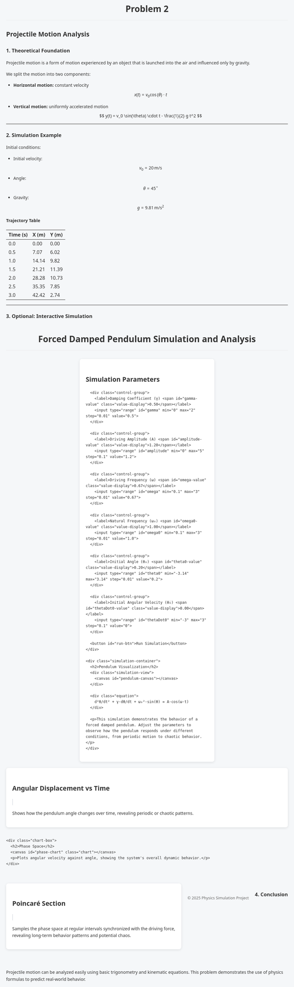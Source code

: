 # Problem 2

## Projectile Motion Analysis

### 1. Theoretical Foundation

Projectile motion is a form of motion experienced by an object that is launched into the air and influenced only by gravity.

We split the motion into two components:

- **Horizontal motion:** constant velocity  
  $$ x(t) = v_0 \cos(\theta) \cdot t $$

- **Vertical motion:** uniformly accelerated motion  
  $$ y(t) = v_0 \sin(\theta) \cdot t - \frac{1}{2} g t^2 $$

---

### 2. Simulation Example

Initial conditions:

- Initial velocity: $$ v_0 = 20\, \text{m/s} $$
- Angle: $$ \theta = 45^\circ $$
- Gravity: $$ g = 9.81\, \text{m/s}^2 $$

#### Trajectory Table

| Time (s) | X (m) | Y (m) |
|----------|-------|-------|
| 0.0      | 0.00  | 0.00  |
| 0.5      | 7.07  | 6.02  |
| 1.0      | 14.14 | 9.82  |
| 1.5      | 21.21 | 11.39 |
| 2.0      | 28.28 | 10.73 |
| 2.5      | 35.35 | 7.85  |
| 3.0      | 42.42 | 2.74  |

---

### 3. Optional: Interactive Simulation


<!DOCTYPE html>
<html lang="en">
<head>
  <meta charset="UTF-8">
  <meta name="viewport" content="width=device-width, initial-scale=1.0">
  <title>Forced Damped Pendulum Simulator</title>
  <style>
    body {
      font-family: 'Segoe UI', Tahoma, Geneva, Verdana, sans-serif;
      margin: 0;
      padding: 20px;
      background-color: #f5f7f9;
      color: #333;
      line-height: 1.6;
      max-width: 1200px;
      margin: 0 auto;
    }
    
    h1, h2, h3 {
      color: #2c3e50;
      margin-top: 1.5em;
    }
    
    h1 {
      text-align: center;
      margin-bottom: 1em;
      padding-bottom: 0.5em;
      border-bottom: 1px solid #eaeaea;
    }
    
    .container {
      display: flex;
      flex-wrap: wrap;
      gap: 20px;
      justify-content: center;
      margin-bottom: 2em;
    }
    
    .simulation-container {
      background: white;
      border-radius: 8px;
      box-shadow: 0 2px 8px rgba(0,0,0,0.1);
      padding: 20px;
      flex: 1;
      min-width: 300px;
      max-width: 600px;
    }
    
    .controls-container {
      background: white;
      border-radius: 8px;
      box-shadow: 0 2px 8px rgba(0,0,0,0.1);
      padding: 20px;
      flex: 1;
      min-width: 300px;
      max-width: 400px;
    }
    
    .simulation-view {
      position: relative;
      height: 300px;
      overflow: hidden;
      border: 1px solid #e1e4e8;
      border-radius: 4px;
      margin-bottom: 1em;
      background-color: #f8f9fa;
    }
    
    #pendulum-canvas {
      width: 100%;
      height: 100%;
    }
    
    .control-group {
      margin-bottom: 15px;
    }
    
    label {
      display: block;
      font-weight: 600;
      margin-bottom: 5px;
      color: #555;
    }
    
    .value-display {
      float: right;
      font-weight: 400;
      color: #666;
    }
    
    input[type="range"] {
      width: 100%;
      margin: 8px 0;
    }
    
    button {
      background-color: #4c6ef5;
      color: white;
      border: none;
      padding: 10px 15px;
      border-radius: 4px;
      cursor: pointer;
      font-size: 16px;
      width: 100%;
      margin-top: 15px;
      transition: background-color 0.2s;
    }
    
    button:hover {
      background-color:rgb(7, 148, 98);
    }
    
    .chart-row {
      display: flex;
      flex-wrap: wrap;
      gap: 20px;
      margin-bottom: 20px;
    }
    
    .chart-box {
      flex: 1;
      min-width: 300px;
      background: white;
      border-radius: 8px;
      box-shadow: 0 2px 8px rgba(0,0,0,0.1);
      padding: 20px;
    }
    
    .chart {
      width: 100%;
      height: 200px;
      border: 1px solid #e1e4e8;
      border-radius: 4px;
      margin-bottom: 10px;
      background-color: #f8f9fa;
    }
    
    .equation {
      background-color: #f0f4f8;
      padding: 15px;
      border-radius: 5px;
      text-align: center;
      margin: 20px 0;
      font-family: 'Cambria Math', Georgia, serif;
      font-size: 18px;
    }
    
    .footnote {
      margin-top: 2em;
      font-size: 0.9em;
      color: #666;
      text-align: center;
    }
  </style>
</head>
<body>
  <h1>Forced Damped Pendulum Simulation and Analysis</h1>
  
  <div class="container">
    <div class="controls-container">
      <h2>Simulation Parameters</h2>
      
      <div class="control-group">
        <label>Damping Coefficient (γ) <span id="gamma-value" class="value-display">0.50</span></label>
        <input type="range" id="gamma" min="0" max="2" step="0.01" value="0.5">
      </div>
      
      <div class="control-group">
        <label>Driving Amplitude (A) <span id="amplitude-value" class="value-display">1.20</span></label>
        <input type="range" id="amplitude" min="0" max="5" step="0.1" value="1.2">
      </div>
      
      <div class="control-group">
        <label>Driving Frequency (ω) <span id="omega-value" class="value-display">0.67</span></label>
        <input type="range" id="omega" min="0.1" max="3" step="0.01" value="0.67">
      </div>
      
      <div class="control-group">
        <label>Natural Frequency (ω₀) <span id="omega0-value" class="value-display">1.00</span></label>
        <input type="range" id="omega0" min="0.1" max="3" step="0.01" value="1.0">
      </div>
      
      <div class="control-group">
        <label>Initial Angle (θ₀) <span id="theta0-value" class="value-display">0.20</span></label>
        <input type="range" id="theta0" min="-3.14" max="3.14" step="0.01" value="0.2">
      </div>
      
      <div class="control-group">
        <label>Initial Angular Velocity (θ̇₀) <span id="thetaDot0-value" class="value-display">0.00</span></label>
        <input type="range" id="thetaDot0" min="-3" max="3" step="0.1" value="0">
      </div>
      
      <button id="run-btn">Run Simulation</button>
    </div>
    
    <div class="simulation-container">
      <h2>Pendulum Visualization</h2>
      <div class="simulation-view">
        <canvas id="pendulum-canvas"></canvas>
      </div>
      
      <div class="equation">
        d²θ/dt² + γ·dθ/dt + ω₀²·sin(θ) = A·cos(ω·t)
      </div>
      
      <p>This simulation demonstrates the behavior of a forced damped pendulum. Adjust the parameters to observe how the pendulum responds under different conditions, from periodic motion to chaotic behavior.</p>
    </div>
  </div>
  
  <div class="chart-row">
    <div class="chart-box">
      <h2>Angular Displacement vs Time</h2>
      <canvas id="time-chart" class="chart"></canvas>
      <p>Shows how the pendulum angle changes over time, revealing periodic or chaotic patterns.</p>
    </div>
    
    <div class="chart-box">
      <h2>Phase Space</h2>
      <canvas id="phase-chart" class="chart"></canvas>
      <p>Plots angular velocity against angle, showing the system's overall dynamic behavior.</p>
    </div>
  </div>
  
  <div class="chart-box" style="margin-bottom: 30px;">
    <h2>Poincaré Section</h2>
    <canvas id="poincare-chart" class="chart"></canvas>
    <p>Samples the phase space at regular intervals synchronized with the driving force, revealing long-term behavior patterns and potential chaos.</p>
  </div>
  
  <div class="footnote">
    <p>© 2025 Physics Simulation Project</p>
  </div>

  <script>
    // Get DOM elements
    const pendulumCanvas = document.getElementById('pendulum-canvas');
    const timeChart = document.getElementById('time-chart');
    const phaseChart = document.getElementById('phase-chart');
    const poincareChart = document.getElementById('poincare-chart');
    const runBtn = document.getElementById('run-btn');
    
    // Set up canvas contexts
    const pendulumCtx = pendulumCanvas.getContext('2d');
    const timeCtx = timeChart.getContext('2d');
    const phaseCtx = phaseChart.getContext('2d');
    const poincareCtx = poincareChart.getContext('2d');
    
    // Set proper canvas sizes
    function setupCanvases() {
      // Set pendulum canvas size
      pendulumCanvas.width = pendulumCanvas.offsetWidth;
      pendulumCanvas.height = pendulumCanvas.offsetHeight;
      
      // Set chart canvas sizes
      timeChart.width = timeChart.offsetWidth;
      timeChart.height = timeChart.offsetHeight;
      
      phaseChart.width = phaseChart.offsetWidth;
      phaseChart.height = phaseChart.offsetHeight;
      
      poincareChart.width = poincareChart.offsetWidth;
      poincareChart.height = poincareChart.offsetHeight;
    }
    
    // Call setupCanvases when the page loads and on window resize
    window.addEventListener('load', setupCanvases);
    window.addEventListener('resize', setupCanvases);
    
    // Simulation parameters
    let gamma = 0.5;       // damping coefficient
    let A = 1.2;         // driving amplitude
    let omega = 0.67;      // driving frequency
    let omega0 = 1.0;      // natural frequency
    let theta0 = 0.2;      // initial angle
    let thetaDot0 = 0.0;   // initial angular velocity
    
    // Connect sliders to values
    document.getElementById('gamma').addEventListener('input', function() {
      gamma = parseFloat(this.value);
      document.getElementById('gamma-value').textContent = gamma.toFixed(2);
    });
    
    document.getElementById('amplitude').addEventListener('input', function() {
      A = parseFloat(this.value);
      document.getElementById('amplitude-value').textContent = A.toFixed(2);
    });
    
    document.getElementById('omega').addEventListener('input', function() {
      omega = parseFloat(this.value);
      document.getElementById('omega-value').textContent = omega.toFixed(2);
    });
    
    document.getElementById('omega0').addEventListener('input', function() {
      omega0 = parseFloat(this.value);
      document.getElementById('omega0-value').textContent = omega0.toFixed(2);
    });
    
    document.getElementById('theta0').addEventListener('input', function() {
      theta0 = parseFloat(this.value);
      document.getElementById('theta0-value').textContent = theta0.toFixed(2);
    });
    
    document.getElementById('thetaDot0').addEventListener('input', function() {
      thetaDot0 = parseFloat(this.value);
      document.getElementById('thetaDot0-value').textContent = thetaDot0.toFixed(2);
    });
    
    // Simulation data
    let simData = [];
    let poincareData = [];
    let animationId = null;
    
    // ODE for pendulum
    function pendulumODE(t, theta, thetaDot) {
      // d²θ/dt² = -γ·dθ/dt - ω₀²·sin(θ) + A·cos(ωt)
      return -gamma * thetaDot - omega0 * omega0 * Math.sin(theta) + A * Math.cos(omega * t);
    }
    
    // RK4 method for solving ODEs
    function rungeKutta4(t, theta, thetaDot, dt) {
      const k1_v = thetaDot;
      const k1_a = pendulumODE(t, theta, thetaDot);
      
      const k2_v = thetaDot + k1_a * dt/2;
      const k2_a = pendulumODE(t + dt/2, theta + k1_v * dt/2, thetaDot + k1_a * dt/2);
      
      const k3_v = thetaDot + k2_a * dt/2;
      const k3_a = pendulumODE(t + dt/2, theta + k2_v * dt/2, thetaDot + k2_a * dt/2);
      
      const k4_v = thetaDot + k3_a * dt;
      const k4_a = pendulumODE(t + dt, theta + k3_v * dt, thetaDot + k3_a * dt);
      
      const new_theta = theta + (dt/6) * (k1_v + 2*k2_v + 2*k3_v + k4_v);
      const new_thetaDot = thetaDot + (dt/6) * (k1_a + 2*k2_a + 2*k3_a + k4_a);
      
      return [new_theta, new_thetaDot];
    }
    
    // Run simulation
    function runSimulation() {
      // Cancel any previous animation
      if (animationId) {
        cancelAnimationFrame(animationId);
      }
      
      // Reset data
      simData = [];
      poincareData = [];
      
      // Initial conditions
      let t = 0;
      let theta = theta0;
      let thetaDot = thetaDot0;
      const dt = 0.05;
      const simLength = 100; // seconds
      
      // Period of driving force
      const T = 2 * Math.PI / omega;
      let nextPoincareTime = T;
      
      // Generate simulation data
      while (t < simLength) {
        // Save current state
        simData.push({t, theta, thetaDot});
        
        // Check if we should record a Poincaré point
        if (t >= nextPoincareTime) {
          poincareData.push({t, theta, thetaDot});
          nextPoincareTime += T;
        }
        
        // Calculate next state
        [theta, thetaDot] = rungeKutta4(t, theta, thetaDot, dt);
        
        // Normalize theta to be between -π and π
        theta = ((theta + Math.PI) % (2 * Math.PI) + 2 * Math.PI) % (2 * Math.PI) - Math.PI;
        
        // Increment time
        t += dt;
      }
      
      // Start visualization
      drawCharts();
      startPendulumAnimation();
    }
    
    // Draw the time series chart
    function drawTimeChart() {
      timeCtx.clearRect(0, 0, timeChart.width, timeChart.height);
      
      // Draw axes
      const padding = 30;
      const width = timeChart.width;
      const height = timeChart.height;
      
      timeCtx.strokeStyle = '#aaa';
      timeCtx.lineWidth = 1;
      
      // x-axis
      timeCtx.beginPath();
      timeCtx.moveTo(padding, height/2);
      timeCtx.lineTo(width - padding, height/2);
      timeCtx.stroke();
      
      // y-axis
      timeCtx.beginPath();
      timeCtx.moveTo(padding, padding);
      timeCtx.lineTo(padding, height - padding);
      timeCtx.stroke();
      
      // Skip points to avoid too many data points
      const skip = Math.max(1, Math.floor(simData.length / 200));
      const maxTime = simData[simData.length - 1].t;
      
      // Draw the time series
      timeCtx.beginPath();
      for (let i = 0; i < simData.length; i += skip) {
        const x = padding + (width - 2 * padding) * (simData[i].t / maxTime);
        const y = height/2 - simData[i].theta * 50;
        
        if (i === 0) {
          timeCtx.moveTo(x, y);
        } else {
          timeCtx.lineTo(x, y);
        }
      }
      
      timeCtx.strokeStyle = '#4c6ef5';
      timeCtx.lineWidth = 2;
      timeCtx.stroke();
    }
    
    // Draw the phase space chart
    function drawPhaseChart() {
      phaseCtx.clearRect(0, 0, phaseChart.width, phaseChart.height);
      
      // Draw axes
      const padding = 30;
      const width = phaseChart.width;
      const height = phaseChart.height;
      
      phaseCtx.strokeStyle = '#aaa';
      phaseCtx.lineWidth = 1;
      
      // x-axis
      phaseCtx.beginPath();
      phaseCtx.moveTo(padding, height/2);
      phaseCtx.lineTo(width - padding, height/2);
      phaseCtx.stroke();
      
      // y-axis
      phaseCtx.beginPath();
      phaseCtx.moveTo(width/2, padding);
      phaseCtx.lineTo(width/2, height - padding);
      phaseCtx.stroke();
      
      // Skip points to avoid too many data points
      const skip = Math.max(1, Math.floor(simData.length / 200));
      
      // Draw the phase space trajectory
      phaseCtx.beginPath();
      for (let i = 0; i < simData.length; i += skip) {
        const x = width/2 + simData[i].theta * 50;
        const y = height/2 - simData[i].thetaDot * 30;
        
        if (i === 0) {
          phaseCtx.moveTo(x, y);
        } else {
          phaseCtx.lineTo(x, y);
        }
      }
      
      phaseCtx.strokeStyle = '#e64980';
      phaseCtx.lineWidth = 2;
      phaseCtx.stroke();
    }
    
    // Draw the Poincaré section
    function drawPoincareChart() {
      poincareCtx.clearRect(0, 0, poincareChart.width, poincareChart.height);
      
      // Draw axes
      const padding = 30;
      const width = poincareChart.width;
      const height = poincareChart.height;
      
      poincareCtx.strokeStyle = '#aaa';
      poincareCtx.lineWidth = 1;
      
      // x-axis
      poincareCtx.beginPath();
      poincareCtx.moveTo(padding, height/2);
      poincareCtx.lineTo(width - padding, height/2);
      poincareCtx.stroke();
      
      // y-axis
      poincareCtx.beginPath();
      poincareCtx.moveTo(width/2, padding);
      poincareCtx.lineTo(width/2, height - padding);
      poincareCtx.stroke();
      
      // Draw Poincaré points
      for (const point of poincareData) {
        const x = width/2 + point.theta * 50;
        const y = height/2 - point.thetaDot * 30;
        
        poincareCtx.beginPath();
        poincareCtx.arc(x, y, 3, 0, 2*Math.PI);
        poincareCtx.fillStyle = '#7950f2';
        poincareCtx.fill();
      }
    }
    
    // Draw all charts
    function drawCharts() {
      drawTimeChart();
      drawPhaseChart();
      drawPoincareChart();
    }
    
    // Animate the pendulum
    function startPendulumAnimation() {
      let frameIndex = 0;
      const framesPerDataPoint = 2;
      
      function drawPendulum() {
        // Clear canvas
        pendulumCtx.clearRect(0, 0, pendulumCanvas.width, pendulumCanvas.height);
        
        // Get dimensions
        const width = pendulumCanvas.width;
        const height = pendulumCanvas.height;
        const centerX = width / 2;
        const centerY = height / 3;
        
        // Length of pendulum
        const pendulumLength = height / 2;
        
        // Get current state
        const dataIndex = Math.floor(frameIndex / framesPerDataPoint) % simData.length;
        const currentTheta = simData[dataIndex].theta;
        
        // Calculate pendulum position
        const bobX = centerX + pendulumLength * Math.sin(currentTheta);
        const bobY = centerY + pendulumLength * Math.cos(currentTheta);
        
        // Draw pivot
        pendulumCtx.beginPath();
        pendulumCtx.arc(centerX, centerY, 5, 0, 2*Math.PI);
        pendulumCtx.fillStyle = '#333';
        pendulumCtx.fill();
        
        // Draw rod
        pendulumCtx.beginPath();
        pendulumCtx.moveTo(centerX, centerY);
        pendulumCtx.lineTo(bobX, bobY);
        pendulumCtx.strokeStyle = '#555';
        pendulumCtx.lineWidth = 2;
        pendulumCtx.stroke();
        
        // Draw bob
        pendulumCtx.beginPath();
        pendulumCtx.arc(bobX, bobY, 15, 0, 2*Math.PI);
        pendulumCtx.fillStyle = '#4c6ef5';
        pendulumCtx.fill();
        
        // Increment frame counter
        frameIndex++;
        
        // Request next frame
        animationId = requestAnimationFrame(drawPendulum);
      }
      
      // Start animation
      drawPendulum();
    }
    
    // Run simulation button click handler
    runBtn.addEventListener('click', runSimulation);
    
    // Run the simulation when the page loads
    window.addEventListener('load', function() {
      setTimeout(runSimulation, 500);
    });
  </script>
</body>
</html>
 

### 4. Conclusion

Projectile motion can be analyzed easily using basic trigonometry and kinematic equations. This problem demonstrates the use of physics formulas to predict real-world behavior. 